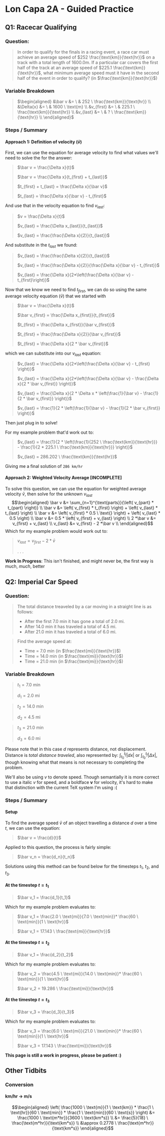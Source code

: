 # Lon Capa 2A - Guided Practice

## Q1: Racecar Qualifying
### Question:
> In order to qualify for the finals in a racing event, a race car must achieve an average speed of $252 \frac{\text{km}}{\text{hr}}$ on a track with a total length of $1600.0 \text{m}$. If a particular car covers the first half of the track at an average speed of  $225.1 \frac{\text{km}}{\text{hr}}$, what minimum average speed must it have in the second half of the event in order to qualify? (in $\frac{\text{km}}{\text{hr}}$)

### Variable Breakdown
> $\begin{aligned}
&\bar v &= \ & 252 \ \frac{\text{km}}{\text{hr}} \\
&\Delta{x} &= \ & 1600 \ \text{m} \\
&v_{first} &= \ & 225.1 \ \frac{\text{km}}{\text{hr}} \\
&v_{last} &= \ & ? \ \frac{\text{km}}{\text{hr}} \\
\end{aligned}$

### Steps / Summary

#### Approach 1: Definition of velocity ($\bar v$)
First, we can use the equation for average velocity to find what values we'll need to solve the for the answer:
> $\bar v = \frac{\Delta x}{t}$
>>
> $\bar v = \frac{\Delta x}{t_{first} + t_{last}}$
>>
> $t_{first} + t_{last} = \frac{\Delta x}{\bar v}$
>>
> $t_{last} = \frac{\Delta x}{\bar v} - t_{first}$

And use that in the velocity equation to find $v_{last}$:
> $v = \frac{\Delta x}{t}$
> >
> $v_{last} = \frac{\Delta x_{last}}{t_{last}}$
> >
> $v_{last} = \frac{\frac{\Delta x}{2}}{t_{last}}$

And substitute in the $t_{last}$ we found:
> $v_{last} = \frac{\frac{\Delta x}{2}}{t_{last}}$
> >
> $v_{last} = \frac{\frac{\Delta x}{2}}{\frac{\Delta x}{\bar v} - t_{first}}$
> >
> $v_{last} = \frac{\Delta x}{2*\left(\frac{\Delta x}{\bar v} - t_{first}\right)}$

Now that we know we need to find $t_{first}$, we can do so using the same average velocity equation ($\bar v$) that we started with
> $\bar v = \frac{\Delta x}{t}$
> >
> $\bar v_{first} = \frac{\Delta x_{first}}{t_{first}}$
> >
> $t_{first} = \frac{\Delta x_{first}}{\bar v_{first}}$
> >
> $t_{first} = \frac{\frac{\Delta x}{2}}{\bar v_{first}}$
> >
> $t_{first} = \frac{\Delta x}{2 * \bar v_{first}}$

which we can substitute into our $v_{last}$ equation:
> $v_{last} = \frac{\Delta x}{2*\left(\frac{\Delta x}{\bar v} - t_{first} \right)}$
> >
> $v_{last} = \frac{\Delta x}{2*\left(\frac{\Delta x}{\bar v} - \frac{\Delta x}{2 * \bar v_{first}} \right)}$
> >
> $v_{last} = \frac{\Delta x}{2 * \Delta x * \left(\frac{1}{\bar v} - \frac{1}{2 * \bar v_{first}} \right)}$
> >
> $v_{last} = \frac{1}{2 * \left(\frac{1}{\bar v} - \frac{1}{2 * \bar v_{first}} \right)}$

Then just plug in to solve!

For my example problem that'd work out to:
> $v_{last} = \frac{1}{2 * \left(\frac{1}{252 \ \frac{\text{km}}{\text{hr}}} - \frac{1}{2 * 225.1 \ \frac{\text{km}}{\text{hr}}} \right)}$
> >
> $v_{last} = 286.202 \ \frac{\text{km}}{\text{hr}}$

Giving me a final solution of `286 km/hr`

#### Approach 2: Weighted Velocity Average [INCOMPLETE]
To solve this question, we can use the equation for weighted average velocity $\bar v$, then solve for the unknown $v_{last}$
$$\begin{aligned}
  \bar v &= \sum_{n=1}^{\text{parts}}{\left( v_{part} * t_{part} \right)} \\
  \bar v &= \left( v_{first} * t_{first} \right) + \left( v_{last} * t_{last} \right) \\
\bar v &= \left( v_{first} * 0.5 \ \text{} \right) + \left( v_{last} * 0.5 \right) \\
\bar v &= 0.5 * \left( v_{first} + v_{last} \right) \\
2 *\bar v &= v_{first} + v_{last} \\
v_{last} &= v_{first} - 2 *\bar v \\
\end{aligned}$$
Which for my example problem would work out to:
> $v_{last} = v_{first} - 2 *\bar v$
> >
> . . . 

**Work In Progress**: This isn't finished, and might never be, the first way is much, _much_, better

## Q2: Imperial Car Speed
### Question:
> The total distance treaveled by a car moving in a straight line is as follows: 
> - After the first $7.0 \ \text{min}$ it has gone a total of $2.0 \ \text{mi}$. 
> - After $14.0 \ \text{min}$ it has traveled a total of $4.5 \ \text{mi}$. 
> - After $21.0 \ \text{min}$ it has traveled a total of $6.0 \ \text{mi}$. 

> Find the average speed at: 
> - Time = $7.0 \ \text{min}$ (in $\frac{\text{mi}}{\text{hr}}$) 
> - Time = $14.0 \ \text{min}$ (in $\frac{\text{mi}}{\text{hr}}$) 
> - Time = $21.0 \ \text{min}$ (in $\frac{\text{mi}}{\text{hr}}$)

### Variable Breakdown
> $t_1 = 7.0 \ \text{min}$
> >
> $d_1 = 2.0 \ \text{mi}$

> $t_2 = 14.0 \ \text{min}$
> >
> $d_2 = 4.5 \ \text{mi}$

> $t_3 = 21.0 \ \text{min}$
> >
> $d_3 = 6.0 \ \text{mi}$

Please note that in this case $d$ represents distance, not displacement. Distance is _total distance traveled_, also represented by:
$\int_{t_0}^{t_f}{|dx|}$ or $\int_{t_0}^{t_f}{|\Delta x|}$, though knowing what that means is not necessary to completing the problem.

We'll also be using $v$ to denote speed. Though semantially it is more correct to use a italic _v_ for speed, and a boldface **v** for velocity, it's hard to make that distinction with the current TeX system I'm using :(

### Steps / Summary
#### Setup
To find the average speed $\bar v$ of an object travelling a distance $d$ over a time $t$, we can use the equation:
> $\bar v = \frac{d}{t}$

Applied to this question, the process is fairly simple:
> $\bar v_n = \frac{d_n}{t_n}$

Solutions using this method can be found below for the timesteps $t_1$, $t_2$, and $t_3$.
 
#### At the timestep $t = t_1$
> $\bar v_1 = \frac{d_1}{t_1}$

Which for my example problem evaluates to:
> $\bar v_1 = \frac{2.0 \ \text{mi}}{7.0 \ \text{min}}* \frac{60 \ \text{min}}{1 \ \text{hr}}$
> >
> $\bar v_1 = 17.143 \ \frac{\text{mi}}{\text{hr}}$

#### At the timestep $t = t_2$
> $\bar v_1 = \frac{d_2}{t_2}$

Which for my example problem evaluates to:
> $\bar v_2 = \frac{4.5 \ \text{mi}}{14.0 \ \text{min}}* \frac{60 \ \text{min}}{1 \ \text{hr}}$
> >
> $\bar v_2 = 19.286 \ \frac{\text{mi}}{\text{hr}}$

#### At the timestep $t = t_3$
> $\bar v_3 = \frac{d_3}{t_3}$

Which for my example problem evaluates to:
> $\bar v_3 = \frac{6.0 \ \text{mi}}{21.0 \ \text{min}}* \frac{60 \ \text{min}}{1 \ \text{hr}}$
> >
> $\bar v_3 = 17.143 \ \frac{\text{mi}}{\text{hr}}$

**This page is still a work in progress, please be patient :)**

## Other Tidbits
### Conversion
#### km/hr -> m/s
$$\begin{aligned}
\left(
\frac{1000 \ \text{m}}{1 \ \text{km}} *
  \frac{1 \ \text{hr}}{60 \ \text{min}} *
  \frac{1 \ \text{min}}{60 \ \text{s}} 
\right)
  &=
\frac{1000 \ \text{m*hr}}{3600 \ \text{km*s}}
  \\ &= 
\frac{5}{18} \ \frac{\text{m*hr}}{\text{km*s}}
  \\ &\approx
0.2778 \ \frac{\text{m*hr}}{\text{km*s}}
\end{aligned}$$
